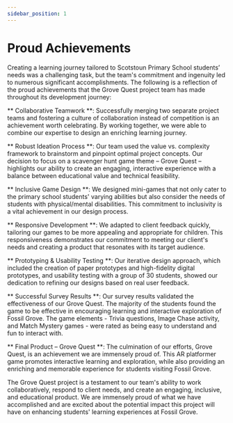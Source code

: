 ```yaml
---
sidebar_position: 1
---
```


# Proud Achievements

Creating a learning journey tailored to Scotstoun Primary School students’ needs was a challenging task, but the team's commitment and ingenuity led to numerous significant accomplishments. The following is a reflection of the proud achievements that the Grove Quest project team has made throughout its development journey:

** Collaborative Teamwork **: Successfully merging two separate project teams and fostering a culture of collaboration instead of competition is an achievement worth celebrating. By working together, we were able to combine our expertise to design an enriching learning journey.

** Robust Ideation Process **: Our team used the value vs. complexity framework to brainstorm and pinpoint optimal project concepts. Our decision to focus on a scavenger hunt game theme – Grove Quest – highlights our ability to create an engaging, interactive experience with a balance between educational value and technical feasibility.

** Inclusive Game Design **: We designed mini-games that not only cater to the primary school students' varying abilities but also consider the needs of students with physical/mental disabilities. This commitment to inclusivity is a vital achievement in our design process.

** Responsive Development **: We adapted to client feedback quickly, tailoring our games to be more appealing and appropriate for children. This responsiveness demonstrates our commitment to meeting our client's needs and creating a product that resonates with its target audience.

** Prototyping & Usability Testing **: Our iterative design approach, which included the creation of paper prototypes and high-fidelity digital prototypes, and usability testing with a group of 30 students, showed our dedication to refining our designs based on real user feedback.

** Successful Survey Results **: Our survey results validated the effectiveness of our Grove Quest. The majority of the students found the game to be effective in encouraging learning and interactive exploration of Fossil Grove. The game elements - Trivia questions, Image Chase activity, and Match Mystery games - were rated as being easy to understand and fun to interact with.

** Final Product – Grove Quest **: The culmination of our efforts, Grove Quest, is an achievement we are immensely proud of. This AR platformer game promotes interactive learning and exploration, while also providing an enriching and memorable experience for students visiting Fossil Grove.

The Grove Quest project is a testament to our team's ability to work collaboratively, respond to client needs, and create an engaging, inclusive, and educational product. We are immensely proud of what we have accomplished and are excited about the potential impact this project will have on enhancing students' learning experiences at Fossil Grove.
